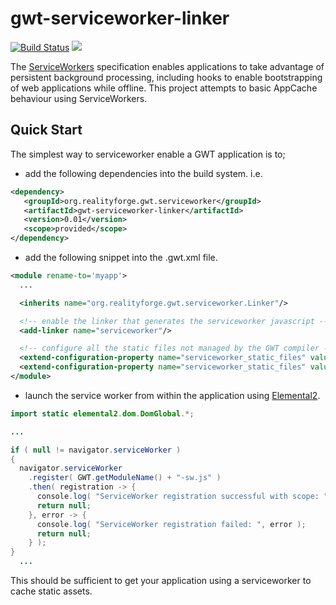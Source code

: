 # gwt-serviceworker-linker

[![Build Status](https://secure.travis-ci.org/realityforge/gwt-serviceworker-linker.svg?branch=master)](http://travis-ci.org/realityforge/gwt-serviceworker-linker)
[<img src="https://img.shields.io/maven-central/v/org.realityforge.gwt.serviceworker/gwt-serviceworker-linker-client.svg?label=latest%20release"/>](https://search.maven.org/search?q=g:org.realityforge.gwt.serviceworker)

The [ServiceWorkers](https://www.w3.org/TR/service-workers/) specification enables applications
to take advantage of persistent background processing, including hooks to enable bootstrapping
of web applications while offline. This project attempts to basic AppCache behaviour using
ServiceWorkers.

## Quick Start

The simplest way to serviceworker enable a GWT application is to;

* add the following dependencies into the build system. i.e.

```xml
<dependency>
   <groupId>org.realityforge.gwt.serviceworker</groupId>
   <artifactId>gwt-serviceworker-linker</artifactId>
   <version>0.01</version>
   <scope>provided</scope>
</dependency>
```

* add the following snippet into the .gwt.xml file.

```xml
<module rename-to='myapp'>
  ...

  <inherits name="org.realityforge.gwt.serviceworker.Linker"/>

  <!-- enable the linker that generates the serviceworker javascript -->
  <add-linker name="serviceworker"/>

  <!-- configure all the static files not managed by the GWT compiler -->
  <extend-configuration-property name="serviceworker_static_files" value="./"/>
  <extend-configuration-property name="serviceworker_static_files" value="index.html"/>
</module>
```

* launch the service worker from within the application using [Elemental2](https://github.com/google/elemental2).

```java
import static elemental2.dom.DomGlobal.*;

...

if ( null != navigator.serviceWorker )
{
  navigator.serviceWorker
    .register( GWT.getModuleName() + "-sw.js" )
    .then( registration -> {
      console.log( "ServiceWorker registration successful with scope: " + registration.getScope() );
      return null;
    }, error -> {
      console.log( "ServiceWorker registration failed: ", error );
      return null;
    } );
}
  ...
```

This should be sufficient to get your application using a serviceworker to cache static assets.
